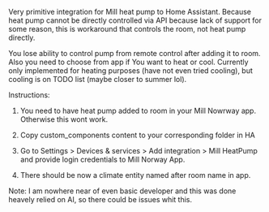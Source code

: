 Very primitive integration for Mill heat pump to Home Assistant.
Because heat pump cannot be directly controlled via API because lack of support for some reason, this is workaround that controls the room, not heat pump directly. 

You lose ability to control pump from remote control after adding it to room. Also you need to choose from app if You want to heat or cool. Currently only implemented for heating purposes (have not even tried cooling), but cooling is on TODO list (maybe closer to summer lol).

Instructions:

1. You need to have heat pump added to room in your Mill Nowrway app. Otherwise this wont work.

2. Copy custom_components content to your corresponding folder in HA

3. Go to Settings > Devices & services > Add integration > Mill HeatPump and provide login credentials to Mill Norway App.

4. There should be now a climate entity named after room name in app.

Note:
I am nowhere near of even basic developer and this was done heavely relied on AI, so there could be issues whit this. 
